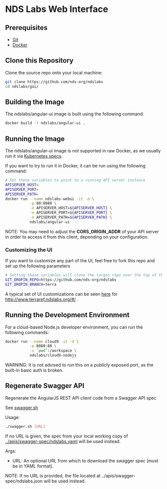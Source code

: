 # NDS Labs Web Interface

## Prerequisites
* [Git](https://git-scm.com/)
* [Docker](https://www.docker.com/)


## Clone this Repository
Clone the source repo onto your local machine:
```bash
git clone https://github.com/nds-org/ndslabs
cd ndslabs/gui/
```


## Building the Image
The ndslabs/angular-ui image is built using the following command:
```bash
docker build -t ndslabs/angular-ui .
```


## Running the Image
The ndslabs/angular-ui image is not supported in raw Docker, as we usually run it via [Kubernetes specs](https://github.com/nds-org/ndslabs-deploy-tools/tree/master/FILES.deploy-tools/usr/local/lib/ndslabs/ansible/roles/ndslabs-api-gui/templates).

If you want to try to run it in Docker, it can be run using the following command:
```bash
# Set these variables to point to a running API server instance
APISERVER_HOST=
APISERVER_PORT=
APISERVER_PATH=
docker run --name ndslabs-webui -it -d \
           -p 80:8080 \
           -e APISERVER_HOST=${APISERVER_HOST} \
           -e APISERVER_PORT=${APISERVER_PORT} \
           -e APISERVER_PATH=${APISERVER_PATH} \
           ndslabs/angular-ui
```

NOTE: You may need to adjust the **CORS_ORIGIN_ADDR** of your API server in order to access it from this client, depending on your configuration.

### Customizing the UI
If you want to customize any part of the UI, feel free to fork this repo and set up the following parameters
```bash
# Setting these variables will clone the target repo over the top of the current UI source
GIT_DROPIN_REPO=https://github.com/nds-org/ndslabs
GIT_DROPIN_BRANCH=terra
```

A typical set of UI customizations can be seen [here](https://github.com/nds-org/ndslabs/compare/terra?expand=1) for http://www.terraref.ndslabs.org/#/ .

## Running the Development Environment
For a cloud-based Node.js developer environment, you can run the following commands:
```bash
docker run --name cloud9 -it -d \
           -p 8080:80 \
           -v `pwd`:/workspace \
           ndslabs/cloud9-nodejs
```

WARNING: It is not advised to run this on a publicly exposed port, as the built-in basic auth is broken.


## Regenerate Swagger API
Regenerate the AngularJS REST API client code from a Swagger API spec

See [swagger.sh](swagger.sh)

Usage:
```bash
./swagger.sh [URL]
```

If no URL is given, the spec from your local working copy of [../apis/swagger-spec/ndslabs.yaml](../apis/swagger-spec/ndslabs.yaml) will be used instead.

Args:
* URL: An optional URL from which to download the swagger spec (must be in YAML format).

NOTE: If no URL is provided, the file located at ../apis/swagger-spec/ndslabs.json will be used instead.
